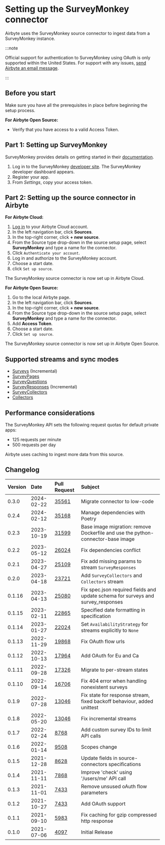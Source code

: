 # Setting up the SurveyMonkey connector

Airbyte uses the SurveyMonkey source connector to ingest data from a SurveyMonkey instance.

:::note

Official support for authentication to SurveyMonkey using OAuth is only supported within the United States. For support with any issues, [send Airbyte an email message](mailto:product@airbyte.io).

<!---
PEcheverri comment: Forward-looking statements like "We're testing EU support and will have it in the future" aren't usually a good fit for tech doc. Absent strong customer pressure to acknowledge that it's upcoming, I would advocate for its removal, as I have done here.
--->

:::

<!-- env:oss -->
## Before you start

Make sure you have all the prerequisites in place before beginning the setup process.

**For Airbyte Open Source:**

* Verify that you have access to a valid Access Token.
<!-- /env:oss -->

<!---
PEcheverri comment: How is this Airbyte Open Source token acquired? Ideally there is a link to such a procedure here.
--->

<!---
## Setup guide

Unnecessary title, we're already in the 'this is how you set up surveymonkey' area; setting the subsequent headers to one level higher
--->

## Part 1: Setting up SurveyMonkey

<!---

I've renamed these to parts, because they each have several steps, so they can't be steps themselves.

--->

SurveyMonkey provides details on getting started in their [documentation](https://developer.surveymonkey.com/api/v3/#getting-started).

1. Log in to the SurveyMonkey [developer site](https://developer.surveymonkey.com/apps/).
	The SurveyMonkey developer dashboard appears.
	<!---
	PEcheverri comment: find out if that's the name for it, would need a SM test account
	--->
2. Register your app.
	<!---
	Needs full clickpath to exactly how that happens and the flow
	--->
3. From *Settings*, copy your access token.
	<!---
	Needs full clickpath to Settings pane
	--->

## Part 2: Setting up the source connector in Airbyte

<!-- env:cloud -->
**For Airbyte Cloud:**

1. [Log in](https://cloud.airbyte.com/workspaces) to your Airbyte Cloud account.
2. In the left navigation bar, click **Sources**.
	<!---
	Needs a result sentence here describing the expected result of the action
	--->
3. In the top-right corner, click **+ new source**.
	<!---
	Needs a result sentence here describing the expected result of the action
	--->
4. From the Source type drop-down in the source setup page, select **SurveyMonkey** and type a name for the connector.
5. Click `Authenticate your account`.
6. Log in and authorize to the SurveyMonkey account.
	<!---
	Are 'log in' and 'authorize' actually distinct things? if not, just 'log in'
	--->
7. Choose a start date.
	<!---
	Is that entered in a particular field? If so, name it specifically. If it's picked from a calendar-picker thing, say that.
	--->
8. click `Set up source`.

The SurveyMonkey source connector is now set up in Airbyte Cloud.
<!-- /env:cloud -->

<!-- env:oss -->
**For Airbyte Open Source:**

1. Go to the local Airbyte page.
2. In the left navigation bar, click **Sources**.
3. In the top-right corner, click **+ new source**.
4. From the Source type drop-down in the source setup page, select **SurveyMonkey** and type a name for the connector.
5. Add **Access Token**.
	<!---
	Add it where? Name the field or other UI element.
	--->
6. Choose a start date.
	<!---
	Is that entered in a particular field? If so, name it specifically. If it's picked from a calendar-picker thing, say that.
	--->
7. Click `Set up source`.

The SurveyMonkey source connector is now set up in Airbyte Open Source.
<!-- /env:oss -->

## Supported streams and sync modes

* [Surveys](https://api.surveymonkey.com/v3/docs?shell#api-endpoints-get-surveys) \(Incremental\)
* [SurveyPages](https://api.surveymonkey.com/v3/docs?shell#api-endpoints-get-surveys-survey_id-pages)
* [SurveyQuestions](https://api.surveymonkey.com/v3/docs?shell#api-endpoints-get-surveys-survey_id-pages-page_id-questions)
* [SurveyResponses](https://api.surveymonkey.com/v3/docs?shell#api-endpoints-get-surveys-id-responses-bulk) \(Incremental\)
* [SurveyCollectors](https://api.surveymonkey.com/v3/docs?shell#api-endpoints-get-surveys-survey_id-collectors)
* [Collectors](https://api.surveymonkey.com/v3/docs?shell#api-endpoints-get-collectors-collector_id-)

## Performance considerations

<!---
Doesn't really feel like a subset of 'Supported streams and sync nodes', but rather a peer-level heading. Amended accordingly.
--->

The SurveyMonkey API sets the following request quotas for default private apps:

* 125 requests per minute
* 500 requests per day

Airbyte uses caching to ingest more data from this source.

<!---
Confirm 'ingest' is the right verb here, working off context
--->

## Changelog

| Version | Date       | Pull Request                                             | Subject                                                                          |
|:--------|:-----------|:---------------------------------------------------------|:---------------------------------------------------------------------------------|
| 0.3.0   | 2024-02-22 | [35561](https://github.com/airbytehq/airbyte/pull/35561) | Migrate connector to low-code                                                    |
| 0.2.4   | 2024-02-12 | [35168](https://github.com/airbytehq/airbyte/pull/35168) | Manage dependencies with Poetry                                                  |
| 0.2.3   | 2023-10-19 | [31599](https://github.com/airbytehq/airbyte/pull/31599) | Base image migration: remove Dockerfile and use the python-connector-base image  |
| 0.2.2   | 2023-05-12 | [26024](https://github.com/airbytehq/airbyte/pull/26024) | Fix dependencies conflict                                                        |
| 0.2.1   | 2023-04-27 | [25109](https://github.com/airbytehq/airbyte/pull/25109) | Fix add missing params to stream `SurveyResponses`                               |
| 0.2.0   | 2023-04-18 | [23721](https://github.com/airbytehq/airbyte/pull/23721) | Add `SurveyCollectors` and `Collectors` stream                                   |
| 0.1.16  | 2023-04-13 | [25080](https://github.com/airbytehq/airbyte/pull/25080) | Fix spec.json required fields and update schema for surveys and survey_responses |
| 0.1.15  | 2023-02-11 | [22865](https://github.com/airbytehq/airbyte/pull/22865) | Specified date formatting in specification                                       |
| 0.1.14  | 2023-01-27 | [22024](https://github.com/airbytehq/airbyte/pull/22024) | Set `AvailabilityStrategy` for streams explicitly to `None`                      |
| 0.1.13  | 2022-11-29 | [19868](https://github.com/airbytehq/airbyte/pull/19868) | Fix OAuth flow urls                                                              |
| 0.1.12  | 2022-10-13 | [17964](https://github.com/airbytehq/airbyte/pull/17964) | Add OAuth for Eu and Ca                                                          |
| 0.1.11  | 2022-09-28 | [17326](https://github.com/airbytehq/airbyte/pull/17326) | Migrate to per-stream states                                                     |
| 0.1.10  | 2022-09-14 | [16706](https://github.com/airbytehq/airbyte/pull/16706) | Fix 404 error when handling nonexistent surveys                                  |
| 0.1.9   | 2022-07-28 | [13046](https://github.com/airbytehq/airbyte/pull/14998) | Fix state for response stream, fixed backoff behaviour, added unittest           |
| 0.1.8   | 2022-05-20 | [13046](https://github.com/airbytehq/airbyte/pull/13046) | Fix incremental streams                                                          |
| 0.1.7   | 2022-02-24 | [8768](https://github.com/airbytehq/airbyte/pull/8768)   | Add custom survey IDs to limit API calls                                         |
| 0.1.6   | 2022-01-14 | [9508](https://github.com/airbytehq/airbyte/pull/9508)   | Scopes change                                                                    |
| 0.1.5   | 2021-12-28 | [8628](https://github.com/airbytehq/airbyte/pull/8628)   | Update fields in source-connectors specifications                                |
| 0.1.4   | 2021-11-11 | [7868](https://github.com/airbytehq/airbyte/pull/7868)   | Improve 'check' using '/users/me' API call                                       |
| 0.1.3   | 2021-11-01 | [7433](https://github.com/airbytehq/airbyte/pull/7433)   | Remove unsused oAuth flow parameters                                             |
| 0.1.2   | 2021-10-27 | [7433](https://github.com/airbytehq/airbyte/pull/7433)   | Add OAuth support                                                                |
| 0.1.1   | 2021-09-10 | [5983](https://github.com/airbytehq/airbyte/pull/5983)   | Fix caching for gzip compressed http response                                    |
| 0.1.0   | 2021-07-06 | [4097](https://github.com/airbytehq/airbyte/pull/4097)   | Initial Release                                                                  |

